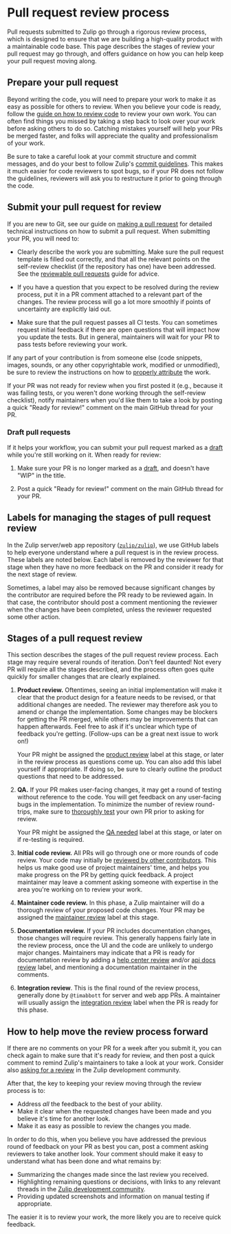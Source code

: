 # Pull request review process

Pull requests submitted to Zulip go through a rigorous review process, which is
designed to ensure that we are building a high-quality product with a
maintainable code base. This page describes the stages of review your pull
request may go through, and offers guidance on how you can help keep your pull
request moving along.

## Prepare your pull request

Beyond writing the code, you will need to prepare your work to make it as easy
as possible for others to review. When you believe your code is ready, follow the [guide on how to review
code](../contributing/code-reviewing.md#how-to-review-code)
to review your own work. You can often find things you missed by taking a step
back to look over your work before asking others to do so. Catching mistakes
yourself will help your PRs be merged faster, and folks will appreciate the
quality and professionalism of your work.

Be sure to take a careful look at your commit structure and commit messages, and
do your best to follow Zulip's [commit
guidelines](../contributing/commit-discipline.md). This makes it much easier for
code reviewers to spot bugs, so if your PR does not follow the guidelines,
reviewers will ask you to restructure it prior to going through the code.

## Submit your pull request for review

If you are new to Git, see our guide on [making a pull
request][git-guide-make-pr] for detailed technical instructions on how to submit
a pull request. When submitting your PR, you will need to:

- Clearly describe the work you are submitting. Make sure the pull request
  template is filled out correctly, and that all the relevant points on the
  self-review checklist (if the repository has one) have been addressed. See the
  [reviewable pull requests](../contributing/reviewable-prs.md) guide for
  advice.

- If you have a question that you expect to be resolved during the review
  process, put it in a PR comment attached to a relevant part of the changes.
  The review process will go a lot more smoothly if points of uncertainty
  are explicitly laid out.

- Make sure that the pull request passes all CI tests. You can sometimes
  request initial feedback if there are open questions that will impact how
  you update the tests. But in general, maintainers will wait for your PR to
  pass tests before reviewing your work.

If any part of your contribution is from someone else (code
snippets, images, sounds, or any other copyrightable work, modified or
unmodified), be sure to review the instructions on how to [properly
attribute][licensing] the work.

If your PR was not ready for review when
you first posted it (e.g., because it was failing tests, or you
weren't done working through the self-review checklist), notify maintainers when
you'd like them to take a look by posting a quick "Ready for review!" comment on
the main GitHub thread for your PR.

[git-guide-make-pr]: ../git/pull-requests.md
[licensing]: ../contributing/licensing.md

### Draft pull requests

If it helps your workflow, you can submit your pull request marked as
a [draft][github-help-draft-pr] while you're still working on it. When ready for
review:

1. Make sure your PR is no longer marked as a [draft][github-help-draft-pr], and
   doesn't have "WIP" in the title.

1. Post a quick "Ready for review!" comment on the main GitHub thread for your
   PR.

[github-help-draft-pr]: https://docs.github.com/en/pull-requests/collaborating-with-pull-requests/proposing-changes-to-your-work-with-pull-requests/about-pull-requests#draft-pull-requests

## Labels for managing the stages of pull request review

In the Zulip server/web app repository
([`zulip/zulip`](https://github.com/zulip/zulip/)), we use GitHub labels to help
everyone understand where a pull request is in the review process. These labels
are noted below. Each label is removed by the reviewer for that stage when they
have no more feedback on the PR and consider it ready for the next stage of
review.

Sometimes, a label may also be removed because significant changes by
the contributor are required before the PR ready to be reviewed again. In that
case, the contributor should post a comment mentioning the reviewer when the
changes have been completed, unless the reviewer requested some other action.

## Stages of a pull request review

This section describes the stages of the pull request review process. Each stage
may require several rounds of iteration. Don't feel daunted! Not every PR will
require all the stages described, and the process often goes quite quickly for
smaller changes that are clearly explained.

1. **Product review.** Oftentimes, seeing an initial implementation will make it
   clear that the product design for a feature needs to be revised, or that
   additional changes are needed. The reviewer may therefore ask you to amend or
   change the implementation. Some changes may be blockers for getting the PR
   merged, while others may be improvements that can happen afterwards. Feel
   free to ask if it's unclear which type of feedback you're getting.
   (Follow-ups can be a great next issue to work on!)

   Your PR might be assigned the [product
   review](https://github.com/zulip/zulip/pulls?q=is%3Aopen+is%3Apr+label%3A%22product+review%22)
   label at this stage, or later in the review process as questions come up. You
   can also add this label yourself if appropriate. If doing so, be sure to
   clearly outline the product questions that need to be addressed.

2. **QA.** If your PR makes user-facing changes, it may get a round of testing
   without reference to the code. You will get feedback on any user-facing bugs
   in the implementation. To minimize the number of review round-trips, make
   sure to [thoroughly test](../contributing/code-reviewing.md#manual-testing)
   your own PR prior to asking for review.

   Your PR might be assigned the [QA
   needed](https://github.com/zulip/zulip/pulls?q=is%3Aopen+is%3Apr+label%3A%22QA+needed%22)
   label at this stage, or later on if re-testing is required.

3. **Initial code review.** All PRs will go through one or more rounds of code
   review. Your code may initially be [reviewed by other
   contributors](../contributing/code-reviewing.md). This helps us make good use
   of project maintainers' time, and helps you make progress on the PR by
   getting quick feedback. A project maintainer may leave a comment asking
   someone with expertise in the area you're working on to review your work.

4. **Maintainer code review.** In this phase, a Zulip maintainer will do a
   thorough review of your proposed code changes. Your PR may be assigned the
   [maintainer
   review](https://github.com/zulip/zulip/pulls?q=is%3Aopen+is%3Apr+label%3A%22maintainer+review%22)
   label at this stage.

5. **Documentation review.** If your PR includes documentation changes, those
   changes will require review. This generally happens fairly late in the review
   process, once the UI and the code are unlikely to undergo major changes.
   Maintainers may indicate that a PR is ready for documentation review by
   adding a [help center
   review](https://github.com/zulip/zulip/pulls?q=is%3Aopen+is%3Apr+label%3A%22help+center+review%22)
   and/or [api docs
   review](https://github.com/zulip/zulip/pulls?q=is%3Aopen+is%3Apr+label%3A%22api+docs+review%22)
   label, and mentioning a documentation maintainer in the comments.

6. **Integration review**. This is the final round of the review process,
   generally done by `@timabbott` for server and web app PRs. A maintainer will
   usually assign the [integration
   review](https://github.com/zulip/zulip/pulls?q=is%3Aopen+is%3Apr+label%3A%22integration+review%22)
   label when the PR is ready for this phase.

## How to help move the review process forward

If there are no comments on your PR for a week after you submit it, you can
check again to make sure that it's ready for review, and then post a quick
comment to remind Zulip's maintainers to take a look at your work. Consider also
[asking for a
review](../contributing/code-reviewing.md#asking-for-a-code-review) in the Zulip
development community.

After that, the key to keeping your review moving through the review process is to:

- Address _all_ the feedback to the best of your ability.
- Make it clear when the requested changes have been made
  and you believe it's time for another look.
- Make it as easy as possible to review the changes you made.

In order to do this, when you believe you have addressed the previous round of
feedback on your PR as best you can, post a comment asking reviewers to take
another look. Your comment should make it easy to understand what has been done
and what remains by:

- Summarizing the changes made since the last review you received.
- Highlighting remaining questions or decisions, with links to any relevant
  threads in the [Zulip development
  community](https://zulip.com/development-community/).
- Providing updated screenshots and information on manual testing if
  appropriate.

The easier it is to review your work, the more likely you are to receive quick
feedback.
